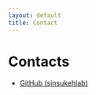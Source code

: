 ```yaml
---
layout: default
title: Contact
---
```

# Contacts
- [GitHub (sinsukehlab)](https://github.com/sinsukehlab)
